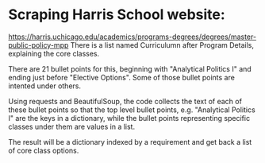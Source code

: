 # Scraping Harris School website:
https://harris.uchicago.edu/academics/programs-degrees/degrees/master-public-policy-mpp
There is a list named Curriculumn after Program Details, explaining the core classes.

There are 21 bullet points for this, beginning with "Analytical Politics I" and ending
just before "Elective Options". Some of those bullet points are intented under others. 

Using requests and BeautifulSoup, the code collects the text of each of these bullet points so that the top level bullet points, e.g. "Analytical Politics I" are the keys in a dictionary, while the bullet points representing specific classes under them are values
in a list. 

The result will be a dictionary indexed by a requirement and get
back a list of core class options.